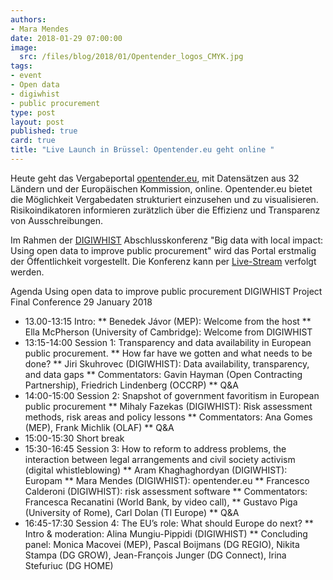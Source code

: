 ```yaml
---
authors: 
- Mara Mendes
date: 2018-01-29 07:00:00
image:
  src: /files/blog/2018/01/Opentender_logos_CMYK.jpg
tags:
- event
- Open data
- digiwhist
- public procurement 
type: post
layout: post
published: true
card: true
title: "Live Launch in Brüssel: Opentender.eu geht online " 
---
```



Heute geht das Vergabeportal [opentender.eu](https://opentender.eu), mit Datensätzen aus 32 Ländern und der Europäischen Kommission, online. Opentender.eu bietet die Möglichkeit Vergabedaten strukturiert einzusehen und zu visualisieren. Risikoindikatoren informieren zurätzlich über die Effizienz und Transparenz von Ausschreibungen. 

Im Rahmen der [DIGIWHIST](https://digiwhist.eu) Abschlusskonferenz "Big data with local impact: Using open data to improve public procurement" wird das Portal erstmalig der Öffentlichkeit vorgestellt. Die Konferenz kann per [Live-Stream](https://www.youtube.com/channel/UCAkFWKJ5L2LLM42o2mOxK3A/live) verfolgt werden. 

Agenda
Using open data to improve public procurement
DIGIWHIST Project Final Conference
29 January 2018
* 13.00-13:15 Intro:
  ** Benedek Jávor (MEP): Welcome from the host
  ** Ella McPherson (University of Cambridge): Welcome from DIGIWHIST
* 13:15-14:00 Session 1: Transparency and data availability in European public procurement.
  ** How far have we gotten and what needs to be done?
  ** Jiri Skuhrovec (DIGIWHIST): Data availability, transparency, and data
gaps
  ** Commentators: Gavin Hayman (Open Contracting Partnership), Friedrich Lindenberg (OCCRP) 
  ** Q&A 
* 14:00-15:00 Session 2: Snapshot of government favoritism in European public
procurement
  ** Mihaly Fazekas (DIGIWHIST): Risk assessment methods, risk areas
and policy lessons 
  ** Commentators: Ana Gomes (MEP), Frank Michlik (OLAF) 
  ** Q&A 
* 15:00-15:30 Short break
* 15:30-16:45 Session 3: How to reform to address problems, the interaction between legal arrangements and civil society activism (digital whistleblowing)
  ** Aram Khaghaghordyan (DIGIWHIST): Europam 
  ** Mara Mendes (DIGIWHIST): opentender.eu
  ** Francesco Calderoni (DIGIWHIST): risk assessment software 
  ** Commentators: Francesca Recanatini (World Bank, by video call),
  ** Gustavo Piga (University of Rome), Carl Dolan (TI Europe) 
  ** Q&A 
* 16:45-17:30 Session 4: The EU’s role: What should Europe do next?
  ** Intro & moderation: Alina Mungiu-Pippidi (DIGIWHIST)
  ** Concluding panel: Monica Macovei (MEP), Pascal Boijmans (DG
REGIO), Nikita Stampa (DG GROW), Jean-François Junger (DG
Connect), Irina Stefuriuc (DG HOME)
